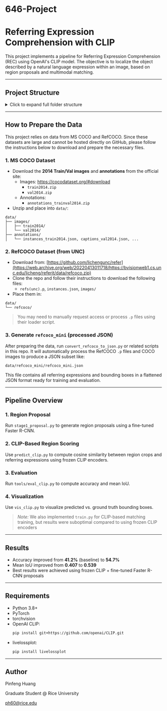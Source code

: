 # 646-Project

# Referring Expression Comprehension with CLIP

This project implements a pipeline for Referring Expression Comprehension (REC) using OpenAI's CLIP model. The objective is to localize the object described by a natural language expression within an image, based on region proposals and multimodal matching.

---

## Project Structure

<details>
<summary>Click to expand full folder structure</summary>

```
646_project/
├── data/
│   ├── annotations/                  # From MS COCO annotations zip
│   ├── images/                       # COCO images: train2014/, val2014/
│   ├── refcoco/                      # Raw RefCOCO dataset (from UNC website)
│   └── refcoco_mini/                 # Processed JSON from our code (not downloadable)
│
├── outputs/                          # Saved proposals, predictions, and visualizations
│   ├── proposals.json                # Region proposals from Faster R-CNN
│   ├── regions/                      # Region crops per image
│   ├── predictions_clip.json         # CLIP matching results
│   ├── vis_clip/                     # Visualization output
│
├── models/
│   └── clip_matcher.py               # CLIP-based model wrapper
│
├── utils/
│   ├── datasets.py                   # Dataset for prediction
│   ├── train_dataset.py              # Dataset for supervised training
│   └── vis.py                        # Visualization helper
│
├── tools/
│   └── eval_clip.py                  # Evaluation script
│
├── stage1_proposal.py                # Generate region proposals and save crops
├── predict_clip.py                   # Run CLIP-based matching and save results
├── vis_clip.py                       # Visualize predicted vs GT boxes
├── train.py                          # Train the CLIP matching model
└── README.md                         # This file
```

</details>

---

## How to Prepare the Data

This project relies on data from MS COCO and RefCOCO. Since these datasets are large and cannot be hosted directly on GitHub, please follow the instructions below to download and prepare the necessary files.

### 1. MS COCO Dataset
- Download the **2014 Train/Val images** and **annotations** from the official site:
  - Images: https://cocodataset.org/#download
    - `train2014.zip`
    - `val2014.zip`
  - Annotations:
    - `annotations_trainval2014.zip`
- Unzip and place into `data/`:

```
data/
├── images/
│   ├── train2014/
│   └── val2014/
├── annotations/
│   └── instances_train2014.json, captions_val2014.json, ...
```

### 2. RefCOCO Dataset (from UNC)
- Download from: [https://github.com/lichengunc/refer](https://web.archive.org/web/20220413011718/https://bvisionweb1.cs.unc.edu/licheng/referit/data/refcoco.zip)
- Clone the repo and follow their instructions to download the following files:
  - `refs(unc).p`, `instances.json`, `images/`
- Place them in:
```
data/
└── refcoco/
```

>   You may need to manually request access or process `.p` files using their loader script.

### 3. Generate `refcoco_mini` (processed JSON)
After preparing the data, run `convert_refcoco_to_json.py` or related scripts in this repo. It will automatically process the RefCOCO `.p` files and COCO images to produce a JSON subset like:
```
data/refcoco_mini/refcoco_mini.json
```
This file contains all referring expressions and bounding boxes in a flattened JSON format ready for training and evaluation.

---

## Pipeline Overview

### 1. Region Proposal
Run `stage1_proposal.py` to generate region proposals using a fine-tuned Faster R-CNN.

### 2. CLIP-Based Region Scoring
Use `predict_clip.py` to compute cosine similarity between region crops and referring expressions using frozen CLIP encoders.

### 3. Evaluation
Run `tools/eval_clip.py` to compute accuracy and mean IoU.

### 4. Visualization
Use `vis_clip.py` to visualize predicted vs. ground truth bounding boxes.

> *Note:* We also implemented `train.py` for CLIP-based matching training, but results were suboptimal compared to using frozen CLIP encoders

---

## Results

- Accuracy improved from **41.2%** (baseline) to **54.7%**
- Mean IoU improved from **0.407** to **0.539**
- Best results were achieved using frozen CLIP + fine-tuned Faster R-CNN proposals

---

## Requirements

- Python 3.8+
- PyTorch
- torchvision
- OpenAI CLIP:
  ```bash
  pip install git+https://github.com/openai/CLIP.git
  ```
- livelossplot:
  ```bash
  pip install livelossplot
  ```

---

## Author
Pinfeng Huang 

Graduate Student @ Rice University  

ph60@rice.edu
